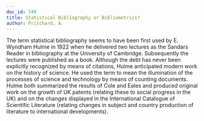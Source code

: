 ```yaml
---
doc_id: 749
title: Statistical Bibliography or Bibliometrics?
author: Pritchard, A.
---
```


The term statistical bibliography seems to have been first used by E.
Wyndham Hulme in 1922 when he delivered two lectures as the Sandars Reader
in bibliography at the University of Cambridge.  Subsequently the lectures
were published as a book.  Although the debt has never been explicitly
recognized by means of citations, Hulme anticipated modern work on the
history of science.  He used the term to mean the illumination of the
processes of science and technology by means of counting documents.  Hulme
both summarized the results of Cole and Eales and produced original work
on the growth of UK patents (relating these to social progress in the
UK) and on the changes displayed in the International Catalogue of
Scientific Literature (relating changes in subject and country production
of literature to international developments).